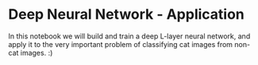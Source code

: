 #  Deep Neural Network - Application

In this notebook we will build and train a deep L-layer neural network, and apply it to the very important problem of classifying cat images from non-cat images.  :) 
